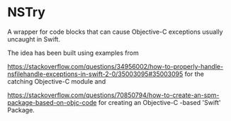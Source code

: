 # NSTry

A wrapper for code blocks that can cause Objective-C exceptions usually uncaught in Swift.

The idea has been built using examples from

 https://stackoverflow.com/questions/34956002/how-to-properly-handle-nsfilehandle-exceptions-in-swift-2-0/35003095#35003095 for the catching Objective-C module and 

https://stackoverflow.com/questions/70850794/how-to-create-an-spm-package-based-on-objc-code for creating an Objective-C -based 'Swift' Package.
